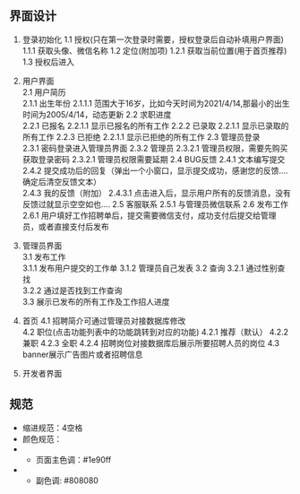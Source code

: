 ## 界面设计
1. 登录初始化
    1.1 授权(只在第一次登录时需要，授权登录后自动补填用户界面)
        1.1.1 获取头像、微信名称
    1.2 定位(附加项)
        1.2.1 获取当前位置(用于首页推荐)
    1.3 授权后进入

2. 用户界面  
    2.1 用户简历  
        2.1.1 出生年份
            2.1.1.1 范围大于16岁，比如今天时间为2021/4/14,那最小的出生时间为2005/4/14，动态更新
    2.2 求职进度  
        2.2.1 已报名
            2.2.1.1 显示已报名的所有工作
        2.2.2 已录取
            2.2.1.1 显示已录取的所有工作
        2.2.3 已拒绝
            2.2.1.1 显示已拒绝的所有工作
    2.3 管理员登录  
        2.3.1 密码登录进入管理员界面
        2.3.2 管理员
            2.3.2.1 管理员权限，需要先购买获取登录密码
            2.3.2.1 管理员权限需要延期
    2.4 BUG反馈
        2.4.1 文本编写提交
        2.4.2 提交成功后的回复（弹出一个小窗口，显示提交成功，感谢您的反馈....确定后清空反馈文本）  
        2.4.3 我的反馈（附加）
            2.4.3.1 点击进入后，显示用户所有的反馈消息，没有反馈过就显示空空如也....
    2.5 客服联系
        2.5.1 与管理员微信联系
    2.6 发布工作
        2.6.1 用户填好工作招聘单后，提交需要微信支付，成功支付后提交给管理员，或者直接支付后发布

3. 管理员界面  
    3.1 发布工作  
        3.1.1 发布用户提交的工作单
        3.1.2 管理员自己发表
    3.2 查询
        3.2.1 通过性别查找  
        3.2.2 通过是否找到工作查询  
    3.3 展示已发布的所有工作及工作招人进度

4. 首页
    4.1 招聘简介可通过管理员对接数据库修改  
    4.2 职位(点击功能列表中的功能跳转到对应的功能)
        4.2.1 推荐（默认）
        4.2.2 兼职
        4.2.3 全职
        4.2.4 招聘岗位对接数据库后展示所要招聘人员的岗位
    4.3 banner展示广告图片或者招聘信息
    

4. 开发者界面
## 规范
- 缩进规范：4空格
- 颜色规范：
- - 页面主色调：#1e90ff
- - 副色调: #808080
